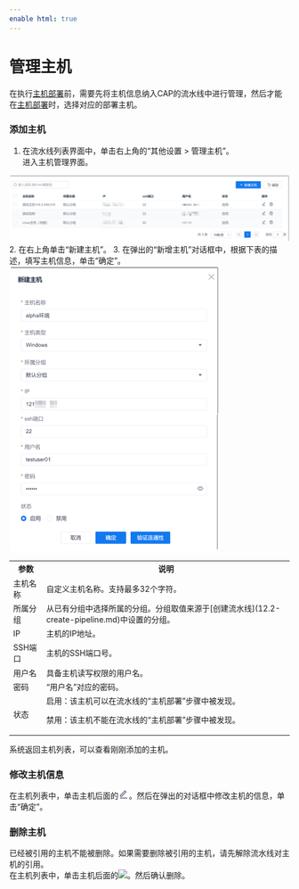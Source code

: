 ```yaml
---
enable html: true
---
```

# 管理主机

在执行[主机部署](12.3.3.2-deploy-on-hosts.md)前，需要先将主机信息纳入CAP的流水线中进行管理，然后才能在[主机部署](12.3.3.2-deploy-on-hosts.md)时，选择对应的部署主机。

### 添加主机
1. 在流水线列表界面中，单击右上角的“其他设置 > 管理主机”。       
  进入主机管理界面。             
  <img src="fig/流水线-主机列表.png" style="zoom:50%">        
2. 在右上角单击“新建主机”。
3. 在弹出的“新增主机”对话框中，根据下表的描述，填写主机信息，单击“确定”。          
  <img src="fig/流水线-新增主机.png" style="zoom:50%">
  <table>
<tr>
    <th>参数</th>
    <th>说明</th>
</tr>
<tr>
    <td>主机名称 </td>
    <td>自定义主机名称。支持最多32个字符。</td>
</tr>
<tr>
    <td>所属分组 </td>
    <td>从已有分组中选择所属的分组。分组取值来源于[创建流水线](12.2-create-pipeline.md)中设置的分组。</td>
</tr>
<tr>
    <td>IP</td>
    <td>主机的IP地址。</td>
</tr>
<tr>
    <td>SSH端口</td>
    <td>主机的SSH端口号。</td>
</tr>
<tr>
    <td>用户名</td>
    <td>具备主机读写权限的用户名。</td>
</tr>
<tr>
    <td>密码</td>
    <td>“用户名”对应的密码。</td>
</tr>
<tr>
    <td>状态</td>
    <td>启用：该主机可以在流水线的“主机部署”步骤中被发现。<p>禁用：该主机不能在流水线的“主机部署”步骤中被发现。</p></td>
</tr>
</table>

系统返回主机列表，可以查看刚刚添加的主机。

### 修改主机信息
在主机列表中，单击主机后面的![](fig/icon/修改.png)。然后在弹出的对话框中修改主机的信息，单击“确定”。

### 删除主机
已经被引用的主机不能被删除。如果需要删除被引用的主机，请先解除流水线对主机的引用。           
在主机列表中，单击主机后面的![](fig/icon/delete01.png)。然后确认删除。
 

